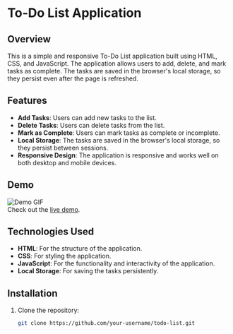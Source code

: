 # To-Do List Application

## Overview

This is a simple and responsive To-Do List application built using HTML, CSS, and JavaScript. The application allows users to add, delete, and mark tasks as complete. The tasks are saved in the browser's local storage, so they persist even after the page is refreshed.

## Features

- **Add Tasks**: Users can add new tasks to the list.
- **Delete Tasks**: Users can delete tasks from the list.
- **Mark as Complete**: Users can mark tasks as complete or incomplete.
- **Local Storage**: The tasks are saved in the browser's local storage, so they persist between sessions.
- **Responsive Design**: The application is responsive and works well on both desktop and mobile devices.

## Demo

![Demo GIF](link-to-your-demo-gif)  
Check out the [live demo](link-to-your-live-demo).

## Technologies Used

- **HTML**: For the structure of the application.
- **CSS**: For styling the application.
- **JavaScript**: For the functionality and interactivity of the application.
- **Local Storage**: For saving the tasks persistently.

## Installation

1. Clone the repository:

   ```bash
   git clone https://github.com/your-username/todo-list.git

